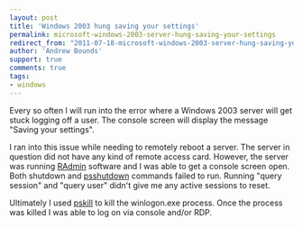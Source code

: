 ```yaml
---
layout: post
title: 'Windows 2003 hung saving your settings'
permalink: microsoft-windows-2003-server-hung-saving-your-settings
redirect_from: "2011-07-18-microsoft-windows-2003-server-hung-saving-your-settings/"
author: 'Andrew Bounds'
support: true
comments: true
tags:
- windows
---
```


Every so often I will run into the error where a Windows 2003 server will get stuck logging off a user. The console screen will display the message "Saving your settings".

I ran into this issue while needing to remotely reboot a server. The server in question did not have any kind of remote access card. However, the server was running <a href="http://www.radmin.com/">RAdmin</a> software and I was able to get a console screen open. Both shutdown and <a href="http://technet.microsoft.com/en-us/sysinternals/bb897541">psshutdown</a> commands failed to run. Running "query session" and "query user" didn't give me any active sessions to reset.

Ultimately I used <a href="http://technet.microsoft.com/en-us/sysinternals/bb896683">pskill</a> to kill the winlogon.exe process. Once the process was killed I was able to log on via console and/or RDP.

